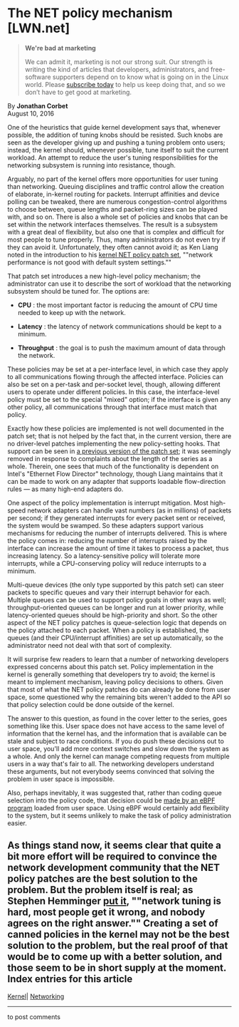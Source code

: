 # The NET policy mechanism [LWN.net]

> **We're bad at marketing**
> 
> We can admit it, marketing is not our strong suit. Our strength is writing the kind of articles that developers, administrators, and free-software supporters depend on to know what is going on in the Linux world. Please [subscribe today](/Promo/nsn-bad/subscribe) to help us keep doing that, and so we don’t have to get good at marketing. 

By **Jonathan Corbet**  
August 10, 2016 

One of the heuristics that guide kernel development says that, whenever possible, the addition of tuning knobs should be resisted. Such knobs are seen as the developer giving up and pushing a tuning problem onto users; instead, the kernel should, whenever possible, tune itself to suit the current workload. An attempt to reduce the user's tuning responsibilities for the networking subsystem is running into resistance, though. 

Arguably, no part of the kernel offers more opportunities for user tuning than networking. Queuing disciplines and traffic control allow the creation of elaborate, in-kernel routing for packets. Interrupt affinities and device polling can be tweaked, there are numerous congestion-control algorithms to choose between, queue lengths and packet-ring sizes can be played with, and so on. There is also a whole set of policies and knobs that can be set within the network interfaces themselves. The result is a subsystem with a great deal of flexibility, but also one that is complex and difficult for most people to tune properly. Thus, many administrators do not even try if they can avoid it. Unfortunately, they often cannot avoid it; as Ken Liang noted in the introduction to his [kernel NET policy patch set](/Articles/696458/), ""network performance is not good with default system settings."" 

That patch set introduces a new high-level policy mechanism; the administrator can use it to describe the sort of workload that the networking subsystem should be tuned for. The options are: 

  * **CPU** : the most important factor is reducing the amount of CPU time needed to keep up with the network. 

  * **Latency** : the latency of network communications should be kept to a minimum. 

  * **Throughput** : the goal is to push the maximum amount of data through the network. 




These policies may be set at a per-interface level, in which case they apply to all communications flowing through the affected interface. Policies can also be set on a per-task and per-socket level, though, allowing different users to operate under different policies. In this case, the interface-level policy must be set to the special "mixed" option; if the interface is given any other policy, all communications through that interface must match that policy. 

Exactly how these policies are implemented is not well documented in the patch set; that is not helped by the fact that, in the current version, there are no driver-level patches implementing the new policy-setting hooks. That support can be seen in [a previous version of the patch set](/Articles/694754/); it was seemingly removed in response to complaints about the length of the series as a whole. Therein, one sees that much of the functionality is dependent on Intel's "Ethernet Flow Director" technology, though Liang maintains that it can be made to work on any adapter that supports loadable flow-direction rules — as many high-end adapters do. 

One aspect of the policy implementation is interrupt mitigation. Most high-speed network adapters can handle vast numbers (as in millions) of packets per second; if they generated interrupts for every packet sent or received, the system would be swamped. So these adapters support various mechanisms for reducing the number of interrupts delivered. This is where the policy comes in: reducing the number of interrupts raised by the interface can increase the amount of time it takes to process a packet, thus increasing latency. So a latency-sensitive policy will tolerate more interrupts, while a CPU-conserving policy will reduce interrupts to a minimum. 

Multi-queue devices (the only type supported by this patch set) can steer packets to specific queues and vary their interrupt behavior for each. Multiple queues can be used to support policy goals in other ways as well; throughput-oriented queues can be longer and run at lower priority, while latency-oriented queues should be high-priority and short. So the other aspect of the NET policy patches is queue-selection logic that depends on the policy attached to each packet. When a policy is established, the queues (and their CPU/interrupt affinities) are set up automatically, so the administrator need not deal with that sort of complexity. 

It will surprise few readers to learn that a number of networking developers expressed concerns about this patch set. Policy implementation in the kernel is generally something that developers try to avoid; the kernel is meant to implement mechanism, leaving policy decisions to others. Given that most of what the NET policy patches do can already be done from user space, some questioned why the remaining bits weren't added to the API so that policy selection could be done outside of the kernel. 

The answer to this question, as found in the cover letter to the series, goes something like this. User space does not have access to the same level of information that the kernel has, and the information that is available can be stale and subject to race conditions. If you do push these decisions out to user space, you'll add more context switches and slow down the system as a whole. And only the kernel can manage competing requests from multiple users in a way that's fair to all. The networking developers understand these arguments, but not everybody seems convinced that solving the problem in user space is impossible. 

Also, perhaps inevitably, it was suggested that, rather than coding queue selection into the policy code, that decision could be [made by an eBPF program](/Articles/696861/) loaded from user space. Using eBPF would certainly add flexibility to the system, but it seems unlikely to make the task of policy administration easier. 

As things stand now, it seems clear that quite a bit more effort will be required to convince the network development community that the NET policy patches are the best solution to the problem. But the problem itself is real; as Stephen Hemminger [put it](/Articles/696862/), ""network tuning is hard, most people get it wrong, and nobody agrees on the right answer."" Creating a set of canned policies in the kernel may not be the best solution to the problem, but the real proof of that would be to come up with a better solution, and those seem to be in short supply at the moment.  
Index entries for this article  
---  
[Kernel](/Kernel/Index)| [Networking](/Kernel/Index#Networking)  
  


* * *

to post comments 
